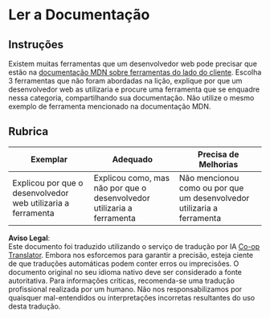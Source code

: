 <!--
CO_OP_TRANSLATOR_METADATA:
{
  "original_hash": "1ce4deaec80130d3a0a3c906568459fc",
  "translation_date": "2025-08-24T13:01:15+00:00",
  "source_file": "1-getting-started-lessons/1-intro-to-programming-languages/assignment.md",
  "language_code": "pt"
}
-->
# Ler a Documentação

## Instruções

Existem muitas ferramentas que um desenvolvedor web pode precisar que estão na [documentação MDN sobre ferramentas do lado do cliente](https://developer.mozilla.org/docs/Learn/Tools_and_testing/Understanding_client-side_tools/Overview). Escolha 3 ferramentas que não foram abordadas na lição, explique por que um desenvolvedor web as utilizaria e procure uma ferramenta que se enquadre nessa categoria, compartilhando sua documentação. Não utilize o mesmo exemplo de ferramenta mencionado na documentação MDN.

## Rubrica

Exemplar | Adequado | Precisa de Melhorias
--- | --- | --- |
|Explicou por que o desenvolvedor web utilizaria a ferramenta| Explicou como, mas não por que o desenvolvedor utilizaria a ferramenta| Não mencionou como ou por que um desenvolvedor utilizaria a ferramenta |

**Aviso Legal**:  
Este documento foi traduzido utilizando o serviço de tradução por IA [Co-op Translator](https://github.com/Azure/co-op-translator). Embora nos esforcemos para garantir a precisão, esteja ciente de que traduções automáticas podem conter erros ou imprecisões. O documento original no seu idioma nativo deve ser considerado a fonte autoritativa. Para informações críticas, recomenda-se uma tradução profissional realizada por um humano. Não nos responsabilizamos por quaisquer mal-entendidos ou interpretações incorretas resultantes do uso desta tradução.